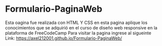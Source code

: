 # Formulario-PaginaWeb
 Esta oagina fue realizada con HTML Y CSS en esta pagina aplique los conocimientos que se adquirió en el curso de diseño web responsive en la plataforma de FreeCodeCamp
 Para visitar la pagina ingrese al sigueinte Link: https://axel212001.github.io/Formulario-PaginaWeb/
